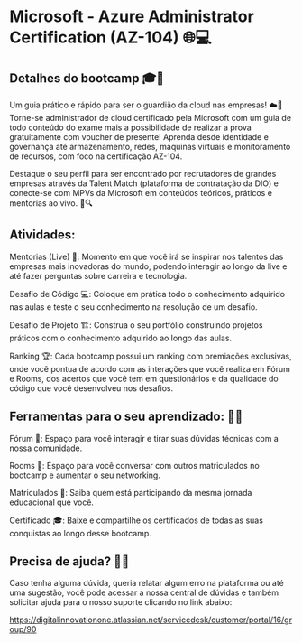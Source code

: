 # Microsoft - Azure Administrator Certification (AZ-104) 🌐💻
## Detalhes do bootcamp 🎓🚀
Um guia prático e rápido para ser o guardião da cloud nas empresas! ☁️🔐
Torne-se administrador de cloud certificado pela Microsoft com um guia de todo conteúdo do exame mais a possibilidade de realizar a prova gratuitamente com voucher de presente! Aprenda desde identidade e governança até armazenamento, redes, máquinas virtuais e monitoramento de recursos, com foco na certificação AZ-104.

Destaque o seu perfil para ser encontrado por recrutadores de grandes empresas através da Talent Match (plataforma de contratação da DIO) e conecte-se com MPVs da Microsoft em conteúdos teóricos, práticos e mentorias ao vivo. 🚀🔍

## Atividades:

Mentorias (Live) 🎥: Momento em que você irá se inspirar nos talentos das empresas mais inovadoras do mundo, podendo interagir ao longo da live e até fazer perguntas sobre carreira e tecnologia.

Desafio de Código 💻: Coloque em prática todo o conhecimento adquirido nas aulas e teste o seu conhecimento na resolução de um desafio.

Desafio de Projeto 🏗️: Construa o seu portfólio construindo projetos práticos com o conhecimento adquirido ao longo das aulas.

Ranking 🏆: Cada bootcamp possui um ranking com premiações exclusivas, onde você pontua de acordo com as interações que você realiza em Fórum e Rooms, dos acertos que você tem em questionários e da qualidade do código que você desenvolveu nos desafios.

## Ferramentas para o seu aprendizado: 🧰📘

Fórum 💬: Espaço para você interagir e tirar suas dúvidas técnicas com a nossa comunidade.

Rooms 🏢: Espaço para você conversar com outros matriculados no bootcamp e aumentar o seu networking.

Matriculados 👥: Saiba quem está participando da mesma jornada educacional que você.

Certificado 🎓: Baixe e compartilhe os certificados de todas as suas conquistas ao longo desse bootcamp.

## Precisa de ajuda? 🤔💡
Caso tenha alguma dúvida, queria relatar algum erro na plataforma ou até uma sugestão, você pode acessar a nossa central de dúvidas e também solicitar ajuda para o nosso suporte clicando no link abaixo:

https://digitalinnovationone.atlassian.net/servicedesk/customer/portal/16/group/90
